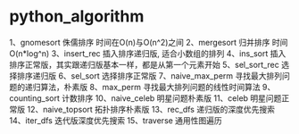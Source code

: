 # python_algorithm
1、gnomesort 侏儒排序 时间在O(n)与O(n^2)之间
2、mergesort 归并排序 时间O(n*log^n)
3、insert_rec 插入排序递归版, 适合小数组的排列
4、ins_sort 插入排序正常版，其实跟递归版基本一样，都是从第一个元素开始
5、sel_sort_rec 选择排序递归版
6、sel_sort 选择排序正常版
7、naive_max_perm 寻找最大排列问题的递归算法，朴素版
8、max_perm 寻找最大排列问题的线性时间算法
9、counting_sort 计数排序
10、naive_celeb 明星问题朴素版
11、celeb 明星问题正常版
12、naive_topsort 拓扑排序朴素版
13、rec_dfs 递归版的深度优先搜索
14、iter_dfs 迭代版深度优先搜索
15、traverse 通用性图遍历